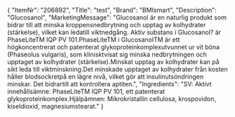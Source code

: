 {
  "ItemNr": "206892",
  "Title": "test",
  "Brand": "BMIsmart",
  "Description": "Glucosanol",
  "MarketingMessage": "Glucosanol är en naturlig produkt som bidrar till att minska kroppensnedbrytning och upptag av kolhydrater (stärkelse), vilket kan ledatill viktnedgång. Aktiv substans i Glucosanol? är PhaseLiteTM IQP PV 101.PhaseLiteTM i GlucosanolTM är ett högkoncentrerat och patenterat glykoproteinkomplexutvunnet ur vit böna (Phaseolus vulgaris), som klinisktvisat sig minska nedbrytningen och upptaget av kolhydrater (stärkelse).Minskat upptag av kolhydrater kan på sikt leda till viktminskning.Det minskade upptaget av kolhydrater från kosten håller blodsockretpå en lägre nivå, vilket gör att insulinutsöndringen minskar. Det bidrartill att kontrollera aptiten.",
  "Ingredients": "SV: Aktivt innehållsämne: PhaseLiteTM IQP PV 101, ett patenterat glykoproteinkomplex.Hjälpämnen: Mikrokristallin cellulosa, krospovidon, kiseldioxid, magnesiumstearat."
}